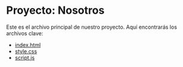 # Proyecto: Nosotros

Este es el archivo principal de nuestro proyecto. Aquí encontrarás los archivos clave:

- [index.html](main/index.html)  
- [style.css](main/style.css)  
- [script.js](main/script.js) 
